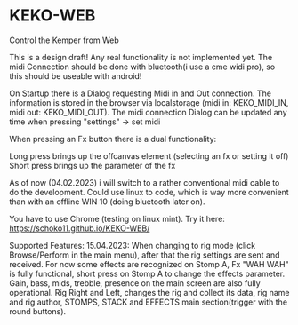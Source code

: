 # KEKO-WEB
Control the Kemper from Web

This is a design draft! Any real functionality is not implemented yet. The midi Connection should be done with bluetooth(i use a cme widi pro), so this should be useable with android!

On Startup there is a Dialog requesting Midi in and Out connection.
The information is stored in the browser via localstorage (midi in: KEKO_MIDI_IN, midi out: KEKO_MIDI_OUT).
The midi connection Dialog can be updated any time when pressing "settings" -> set midi


When pressing an Fx button there is a dual functionality: 

Long press brings up the offcanvas element (selecting an fx or setting it off)
Short press brings up the parameter of the fx
 
As of now (04.02.2023) i will switch to a rather conventional midi cable to do the development.
Could use linux to code, which is way more convenient than with an offline WIN 10 (doing bluetooth later on).


You have to use Chrome (testing on linux mint).
Try it here: https://schoko11.github.io/KEKO-WEB/


Supported Features:
15.04.2023: When changing to rig mode (click Browse/Perform in the main menu), after that the rig settings are sent and received.
            For now some effects are recognized on Stomp A, Fx "WAH WAH" is fully functional, short press on Stomp A to change
            the effects parameter.
            Gain, bass, mids, trebble, presence on the main screen are also fully operational.
            Rig Right and Left, changes the rig and collect its data, rig name and rig author, STOMPS, STACK and EFFECTS main
            section(trigger with the round buttons).    